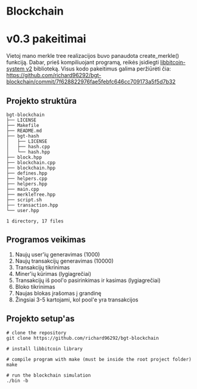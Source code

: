 # Blockchain

# v0.3 pakeitimai

Vietoj mano merkle tree realizacijos buvo panaudota create_merkle() funkciją.
Dabar, prieš kompiliuojant programą, reikės įsidiegti [libbitcoin-system v2](https://github.com/libbitcoin/libbitcoin-system/tree/v2.12.0) biblioteką.
Visus kodo pakeitimus galima peržiūrėti čia: https://github.com/richard96292/bgt-blockchain/commit/7f628822976fae5febfc646cc709173a5f5d7b32

## Projekto struktūra

```
bgt-blockchain
├── LICENSE
├── Makefile
├── README.md
├── bgt-hash
│   ├── LICENSE
│   ├── hash.cpp
│   └── hash.hpp
├── block.hpp
├── blockchain.cpp
├── blockchain.hpp
├── defines.hpp
├── helpers.cpp
├── helpers.hpp
├── main.cpp
├── merkleTree.hpp
├── script.sh
├── transaction.hpp
└── user.hpp

1 directory, 17 files
```

## Programos veikimas

1. Naujų user'ių generavimas (1000)
1. Naujų transakcijų generavimas (10000)
1. Transakcijų tikrinimas
1. Miner'ių kūrimas (lygiagrečiai)
1. Transakcijų iš pool'o pasirinkimas ir kasimas (lygiagrečiai)
1. Bloko tikrinimas
1. Naujas blokas įrašomas į grandinę
1. Žingsiai 3-5 kartojami, kol pool'e yra transakcijos

## Projekto setup'as

```
# clone the repository
git clone https://github.com/richard96292/bgt-blockchain

# install libbitcoin library

# compile program with make (must be inside the root project folder)
make

# run the blockchain simulation
./bin -b
```
